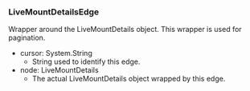 ### LiveMountDetailsEdge
Wrapper around the LiveMountDetails object. This wrapper is used for pagination.

- cursor: System.String
  - String used to identify this edge.
- node: LiveMountDetails
  - The actual LiveMountDetails object wrapped by this edge.
